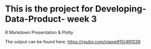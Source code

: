 # This is the project for Developing-Data-Product- week 3
R Markdown Presentation & Plotly

The output can be found here:
https://rpubs.com/xiaow910/491039
